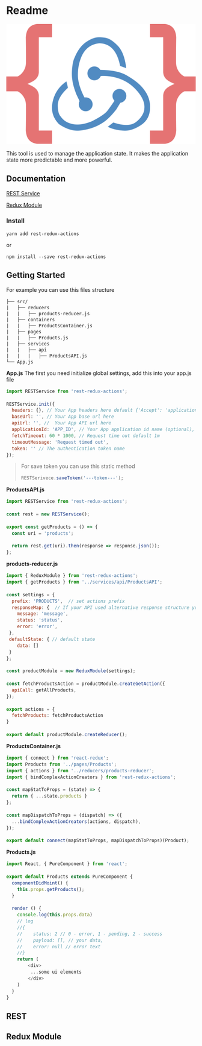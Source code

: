 # Readme

![](.gitbook/assets/logo.png)

This tool is used to manage the application state. It makes the application state more predictable and more powerful.

## Documentation

[REST Service](./#rest)

[Redux Module](./#redux-module)

### Install

```text
yarn add rest-redux-actions
```

or

```text
npm install --save rest-redux-actions
```

## Getting Started

For example you can use this files structure

```text
├── src/  
|   ├── reducers  
|   |   ├── products-reducer.js  
|   ├── containers  
|   |   ├── ProductsContainer.js  
|   ├── pages  
|   |   ├── Products.js
|   ├── services  
|   |   ├── api
|   |   |   ├── ProductsAPI.js
└── App.js
```

**App.js** The first you need initialize global settings, add this into your app.js file

```javascript
import RESTService from 'rest-redux-actions';

RESTService.init({  
  headers: {}, // Your App headers here default {'Accept': 'application/json', 'Content-Type': 'application/json'}
  baseUrl: '', // Your App base url here
  apiUrl: '', //  Your App API url here
  applicationId: 'APP_ID', // Your App application id name (optional), default null,
  fetchTimeout: 60 * 1000, // Request time out default 1m
  timeoutMessage: 'Request timed out',
  token: '' // The authentication token name
});
```

> For save token you can use this static method
>
> ```javascript
> RESTSerivece.saveToken('---token---');
> ```

**ProductsAPI.js**

```javascript
import RESTService from 'rest-redux-actions';

const rest = new RESTService();

export const getProducts = () => {  
  const uri = 'products';  

  return rest.get(uri).then(response => response.json());  
};
```

**products-reducer.js**

```javascript
import { ReduxModule } from 'rest-redux-actions';
import { getProducts } from '../services/api/ProductsAPI';

const settings = {  
  prefix: 'PRODUCTS',  // set actions prefix
  responseMap: {  // If your API used alternative response structure you can manipulate change responseMap object or use alternativeResponse method in action creator
    message: 'message',  
    status: 'status',  
    error: 'error',
 },
 defaultState: { // default state
    data: []
 }
};

const productModule = new ReduxModule(settings);

const fetchProductsAction = productModule.createGetAction({   
  apiCall: getAllProducts,   
});

export actions = {
  fetchProducts: fetchProductsAction
}

export default productModule.createReducer();
```

**ProductsContainer.js**

```javascript
import { connect } from 'react-redux';  
import Products from '../pages/Products';  
import { actions } from '../reducers/products-reducer';    
import { bindComplexActionCreators } from 'rest-redux-actions';  

const mapStatToProps = (state) => {
  return { ...state.products }
}; 

const mapDispatchToProps = (dispatch) => ({  
  ...bindComplexActionCreators(actions, dispatch),
});  

export default connect(mapStatToProps, mapDispatchToProps)(Product);
```

**Products.js**

```javascript
import React, { PureComponent } from 'react';

export default Products extends PureComponent {
  componentDidMoint() {
    this.props.getProducts();
  }

  render () {
    console.log(this.props.data)
    // log
    //{
    //    status: 2 // 0 - error, 1 - pending, 2 - success
    //    payload: [], // your data,
    //    error: null // error text
    //}
    return (
        <div>
         ...some ui elements
        </div>
    )
  }
}
```

## REST

## Redux Module

